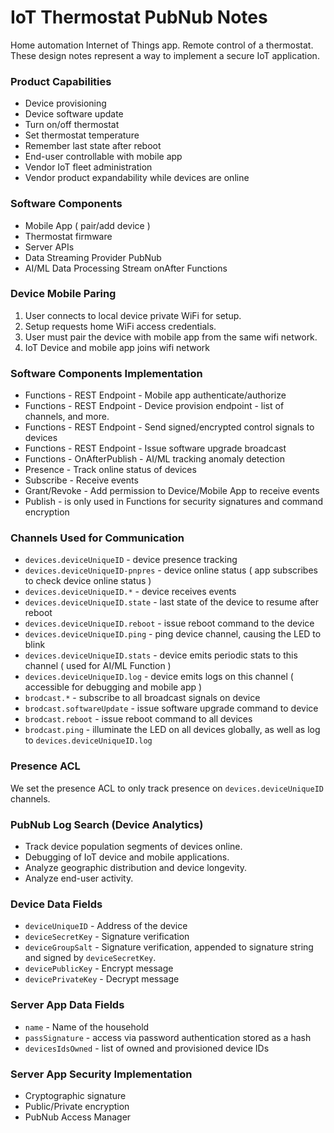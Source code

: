 # IoT Thermostat PubNub Notes

Home automation Internet of Things app.
Remote control of a thermostat.
These design notes represent a way to implement a secure IoT application.

### Product Capabilities

 - Device provisioning
 - Device software update
 - Turn on/off thermostat
 - Set thermostat temperature
 - Remember last state after reboot
 - End-user controllable with mobile app
 - Vendor IoT fleet administration
 - Vendor product expandability while devices are online

### Software Components

 - Mobile App ( pair/add device )
 - Thermostat firmware
 - Server APIs
 - Data Streaming Provider PubNub
 - AI/ML Data Processing Stream onAfter Functions

### Device Mobile Paring

 1. User connects to local device private WiFi for setup.
 2. Setup requests home WiFi access credentials.
 3. User must pair the device with mobile app from the same wifi network.
 4. IoT Device and mobile app joins wifi network

### Software Components Implementation

 - Functions - REST Endpoint - Mobile app authenticate/authorize
 - Functions - REST Endpoint - Device provision endpoint - list of channels, and more.
 - Functions - REST Endpoint - Send signed/encrypted control signals to devices
 - Functions - REST Endpoint - Issue software upgrade broadcast
 - Functions - OnAfterPublish - AI/ML tracking anomaly detection
 - Presence - Track online status of devices
 - Subscribe - Receive events
 - Grant/Revoke - Add permission to Device/Mobile App to receive events
 - Publish - is only used in Functions for security signatures and command encryption

### Channels Used for Communication

 - `devices.deviceUniqueID`        - device presence tracking
 - `devices.deviceUniqueID-pnpres` - device online status ( app subscribes to check device online status )
 - `devices.deviceUniqueID.*`      - device receives events
 - `devices.deviceUniqueID.state`  - last state of the device to resume after reboot
 - `devices.deviceUniqueID.reboot` - issue reboot command to the device
 - `devices.deviceUniqueID.ping`   - ping device channel, causing the LED to blink
 - `devices.deviceUniqueID.stats`  - device emits periodic stats to this channel ( used for AI/ML Function )
 - `devices.deviceUniqueID.log`    - device emits logs on this channel ( accessible for debugging and mobile app )
 - `brodcast.*`                    - subscribe to all broadcast signals on device
 - `brodcast.softwareUpdate`       - issue software upgrade command to device
 - `brodcast.reboot`               - issue reboot command to all devices
 - `brodcast.ping`                 - illuminate the LED on all devices globally, as well as log to `devices.deviceUniqueID.log`

### Presence ACL

We set the presence ACL to only track presence on `devices.deviceUniqueID` channels.

### PubNub Log Search (Device Analytics)

 - Track device population segments of devices online.
 - Debugging of IoT device and mobile applications.
 - Analyze geographic distribution and device longevity.
 - Analyze end-user activity.

### Device Data Fields

 - `deviceUniqueID` - Address of the device
 - `deviceSecretKey` - Signature verification
 - `deviceGroupSalt` - Signature verification, appended to signature string and signed by `deviceSecretKey`.
 - `devicePublicKey` - Encrypt message
 - `devicePrivateKey` - Decrypt message

### Server App Data Fields

 - `name` - Name of the household
 - `passSignature` - access via password authentication stored as a hash
 - `devicesIdsOwned` - list of owned and provisioned device IDs

### Server App Security Implementation

 - Cryptographic signature
 - Public/Private encryption
 - PubNub Access Manager
